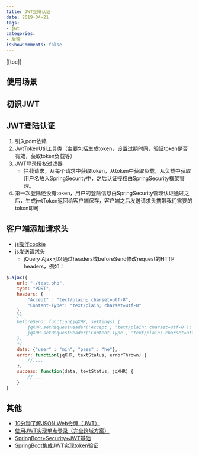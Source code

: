 ```yaml
---
title: JWT登陆认证
date: 2019-04-21
tags:
- jwt
categories:
- 后端
isShowComments: false
---
```


<Boxx/>

[[toc]]

## 使用场景



## 初识JWT



## JWT登陆认证

1. 引入pom依赖
2. JwtTokenUtil工具类（主要包括生成token，设置过期时间，验证token是否有效，获取token负载等）
3. JWT登录授权过滤器
   - 拦截请求，从每个请求中获取token，从token中获取负载，从负载中获取用户名放入SpringSecurity中，之后认证授权由SpringSecurity框架管理。
4. 第一次登陆还没有token，用户的登陆信息由SpringSecurity管理认证通过之后，生成jwtToken返回给客户端保存，客户端之后发送请求头携带我们需要的token即可

## 客户端添加请求头

- [js操作cookie](https://www.w3school.com.cn/js/js_cookies.asp)
- js发送请求头
  - jQuery Ajax可以通过headers或beforeSend修改request的HTTP headers，例如：

``` javascript
$.ajax({
	url: "./test.php",
	type: "POST",
    headers: {
   		"Accept" : "text/plain; charset=utf-8",
   		"Content-Type": "text/plain; charset=utf-8"
    },
    /*
    beforeSend: function(jqXHR, settings) {
    	jqXHR.setRequestHeader('Accept', 'text/plain; charset=utf-8');
    	jqXHR.setRequestHeader('Content-Type', 'text/plain; charset=utf-8');
    },
    */
    data: {"user" : "min", "pass" : "he"},
    error: function(jqXHR, textStatus, errorThrown) {
    	//....
    },
    success: function(data, textStatus, jqXHR) {
    	//....
    }
}
```

## 其他

- [10分钟了解JSON Web令牌（JWT）](https://baijiahao.baidu.com/s?id=1608021814182894637&wfr=spider&for=pc)
- [使用JWT实现单点登录（完全跨域方案）](https://blog.csdn.net/weixin_42873937/article/details/82460997)
- [SpringBoot+Security+JWT基础](https://www.jianshu.com/p/6e4371d74248)
- [SpringBoot集成JWT实现token验证](https://www.jianshu.com/p/e88d3f8151db)
